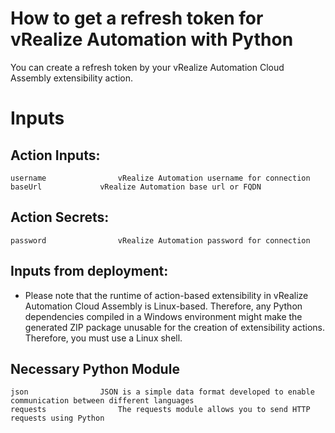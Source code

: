 # How to get a refresh token for vRealize Automation with Python

You can create a refresh token by your vRealize Automation Cloud Assembly extensibility action.

# Inputs
## Action Inputs:
    username				vRealize Automation username for connection
    baseUrl				vRealize Automation base url or FQDN
## Action Secrets:
    password				vRealize Automation password for connection
## Inputs from deployment:

* Please note that the runtime of action-based extensibility in vRealize Automation Cloud Assembly is Linux-based.
Therefore, any Python dependencies compiled in a Windows environment might make the generated ZIP package unusable for the creation of extensibility actions. Therefore, you must use a Linux shell.

## Necessary Python Module
    json				JSON is a simple data format developed to enable communication between different languages
    requests				The requests module allows you to send HTTP requests using Python
